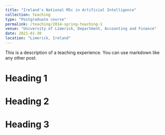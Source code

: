 ```yaml
---
title: "Ireland's National MSc in Artificial Intelligence"
collection: teaching
type: "Postgraduate course"
permalink: /teaching/2014-spring-teaching-1
venue: "University of Limerick, Department, Accounting and Finance"
date: 2021-01-30
location: "Limerick, Ireland"
---
```


This is a description of a teaching experience. You can use markdown like any other post.

Heading 1
======

Heading 2
======

Heading 3
======
